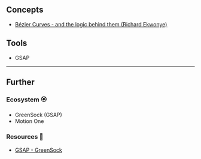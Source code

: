 ## Concepts

- [Bézier Curves - and the logic behind them (Richard Ekwonye)](https://blog.richardekwonye.com/bezier-curves)
## Tools

- GSAP


---
## Further
### Ecosystem 🏵

- GreenSock (GSAP)
- Motion One
### Resources 🧩

- [GSAP - GreenSock](https://greensock.com/gsap/)